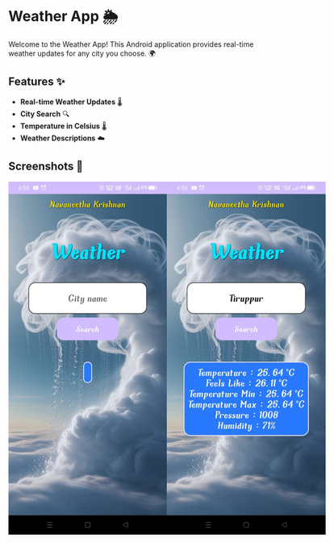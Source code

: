 # Weather App 🌦️

Welcome to the Weather App! This Android application provides real-time weather updates for any city you choose. 🌍

## Features ✨
- **Real-time Weather Updates** 🌡️
- **City Search** 🔍
- **Temperature in Celsius** 🌡️
- **Weather Descriptions** ☁️

## Screenshots 📸

<div style="display: flex; justify-content: space-between;">

<img src="screenshot1.jpg" alt="Weather App Screenshot1" width="400" height="700" />
<img src="screenshot2.jpg" alt="Weather App Screenshot2" width="400" height="700" />

</div>


